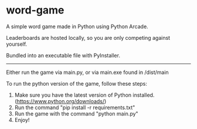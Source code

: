 # word-game

A simple word game made in Python using Python Arcade.

Leaderboards are hosted locally, so you are only competing against yourself.

Bundled into an executable file with PyInstaller. 

---

Either run the game via main.py, or via main.exe found in /dist/main

To run the python version of the game, follow these steps:

 1. Make sure you have the latest version of Python installed. (https://www.python.org/downloads/)
 2. Run the command "pip install -r requirements.txt"
 3. Run the game with the command "python main.py"
 4. Enjoy!
